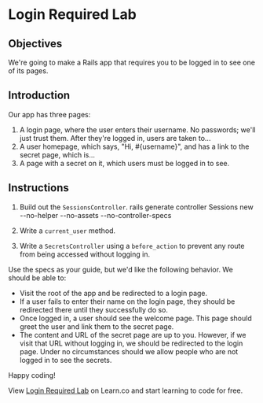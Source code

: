 # Login Required Lab

## Objectives

We're going to make a Rails app that requires you to be logged in to see one of its pages.

## Introduction

Our app has three pages:
  1. A login page, where the user enters their username. No passwords; we'll just trust them. After they're logged in, users are taken to...
  2. A user homepage, which says, "Hi, #{username}", and has a link to the secret page, which is...
  3. A page with a secret on it, which users must be logged in to see.

## Instructions

1. Build out the `SessionsController`.
rails generate controller Sessions new --no-helper --no-assets --no-controller-specs

2. Write a `current_user` method.

3. Write a `SecretsController` using a `before_action` to prevent any route from being accessed without logging in.

Use the specs as your guide, but we'd like the following behavior. We should be able to:
  * Visit the root of the app and be redirected to a login page.
  * If a user fails to enter their name on the login page, they should be redirected there until they successfully do so.
  * Once logged in, a user should see the welcome page. This page should greet the user and link them to the secret page.
  * The content and URL of the secret page are up to you. However, if we visit that URL without logging in, we should be redirected to the login page. Under no circumstances should we allow people who are not logged in to see the secrets.

Happy coding!

<p data-visibility='hidden'>View <a href='https://learn.co/lessons/login_required_lab' title='Login Required Lab'>Login Required Lab</a> on Learn.co and start learning to code for free.</p>
